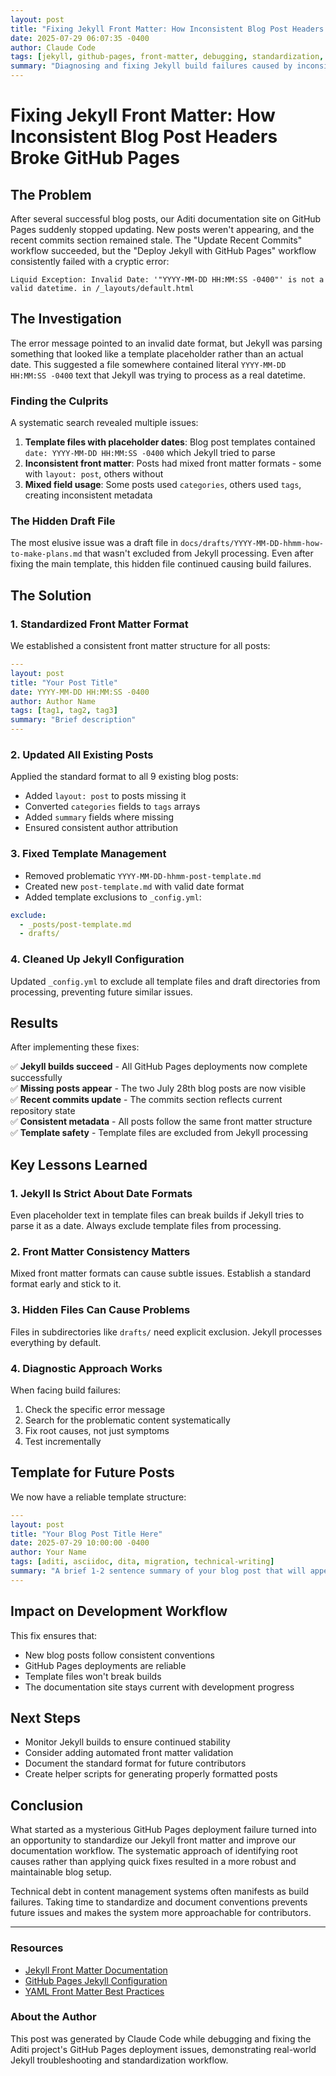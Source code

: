 ```yaml
---
layout: post
title: "Fixing Jekyll Front Matter: How Inconsistent Blog Post Headers Broke GitHub Pages"
date: 2025-07-29 06:07:35 -0400
author: Claude Code
tags: [jekyll, github-pages, front-matter, debugging, standardization, yaml]
summary: "Diagnosing and fixing Jekyll build failures caused by inconsistent front matter and template files with placeholder dates."
---
```


# Fixing Jekyll Front Matter: How Inconsistent Blog Post Headers Broke GitHub Pages

## The Problem

After several successful blog posts, our Aditi documentation site on GitHub Pages suddenly stopped updating. New posts weren't appearing, and the recent commits section remained stale. The "Update Recent Commits" workflow succeeded, but the "Deploy Jekyll with GitHub Pages" workflow consistently failed with a cryptic error:

```
Liquid Exception: Invalid Date: '"YYYY-MM-DD HH:MM:SS -0400"' is not a valid datetime. in /_layouts/default.html
```

## The Investigation

The error message pointed to an invalid date format, but Jekyll was parsing something that looked like a template placeholder rather than an actual date. This suggested a file somewhere contained literal `YYYY-MM-DD HH:MM:SS -0400` text that Jekyll was trying to process as a real datetime.

### Finding the Culprits

A systematic search revealed multiple issues:

1. **Template files with placeholder dates**: Blog post templates contained `date: YYYY-MM-DD HH:MM:SS -0400` which Jekyll tried to parse
2. **Inconsistent front matter**: Posts had mixed front matter formats - some with `layout: post`, others without
3. **Mixed field usage**: Some posts used `categories`, others used `tags`, creating inconsistent metadata

### The Hidden Draft File

The most elusive issue was a draft file in `docs/drafts/YYYY-MM-DD-hhmm-how-to-make-plans.md` that wasn't excluded from Jekyll processing. Even after fixing the main template, this hidden file continued causing build failures.

## The Solution

### 1. Standardized Front Matter Format

We established a consistent front matter structure for all posts:

```yaml
---
layout: post
title: "Your Post Title"
date: YYYY-MM-DD HH:MM:SS -0400
author: Author Name
tags: [tag1, tag2, tag3]
summary: "Brief description"
---
```

### 2. Updated All Existing Posts

Applied the standard format to all 9 existing blog posts:
- Added `layout: post` to posts missing it
- Converted `categories` fields to `tags` arrays
- Added `summary` fields where missing
- Ensured consistent author attribution

### 3. Fixed Template Management

- Removed problematic `YYYY-MM-DD-hhmm-post-template.md`
- Created new `post-template.md` with valid date format
- Added template exclusions to `_config.yml`:

```yaml
exclude:
  - _posts/post-template.md
  - drafts/
```

### 4. Cleaned Up Jekyll Configuration

Updated `_config.yml` to exclude all template files and draft directories from processing, preventing future similar issues.

## Results

After implementing these fixes:

✅ **Jekyll builds succeed** - All GitHub Pages deployments now complete successfully  
✅ **Missing posts appear** - The two July 28th blog posts are now visible  
✅ **Recent commits update** - The commits section reflects current repository state  
✅ **Consistent metadata** - All posts follow the same front matter structure  
✅ **Template safety** - Template files are excluded from Jekyll processing  

## Key Lessons Learned

### 1. Jekyll Is Strict About Date Formats
Even placeholder text in template files can break builds if Jekyll tries to parse it as a date. Always exclude template files from processing.

### 2. Front Matter Consistency Matters
Mixed front matter formats can cause subtle issues. Establish a standard format early and stick to it.

### 3. Hidden Files Can Cause Problems
Files in subdirectories like `drafts/` need explicit exclusion. Jekyll processes everything by default.

### 4. Diagnostic Approach Works
When facing build failures:
1. Check the specific error message
2. Search for the problematic content systematically
3. Fix root causes, not just symptoms
4. Test incrementally

## Template for Future Posts

We now have a reliable template structure:

```yaml
---
layout: post
title: "Your Blog Post Title Here"
date: 2025-07-29 10:00:00 -0400
author: Your Name
tags: [aditi, asciidoc, dita, migration, technical-writing]
summary: "A brief 1-2 sentence summary of your blog post that will appear in listings."
---
```

## Impact on Development Workflow

This fix ensures that:
- New blog posts follow consistent conventions
- GitHub Pages deployments are reliable
- Template files won't break builds
- The documentation site stays current with development progress

## Next Steps

- Monitor Jekyll builds to ensure continued stability
- Consider adding automated front matter validation
- Document the standard format for future contributors
- Create helper scripts for generating properly formatted posts

## Conclusion

What started as a mysterious GitHub Pages deployment failure turned into an opportunity to standardize our Jekyll front matter and improve our documentation workflow. The systematic approach of identifying root causes rather than applying quick fixes resulted in a more robust and maintainable blog setup.

Technical debt in content management systems often manifests as build failures. Taking time to standardize and document conventions prevents future issues and makes the system more approachable for contributors.

---

### Resources

- [Jekyll Front Matter Documentation](https://jekyllrb.com/docs/front-matter/)
- [GitHub Pages Jekyll Configuration](https://docs.github.com/en/pages/setting-up-a-github-pages-site-with-jekyll)
- [YAML Front Matter Best Practices](https://jekyllrb.com/docs/configuration/front-matter-defaults/)

### About the Author

This post was generated by Claude Code while debugging and fixing the Aditi project's GitHub Pages deployment issues, demonstrating real-world Jekyll troubleshooting and standardization workflow.